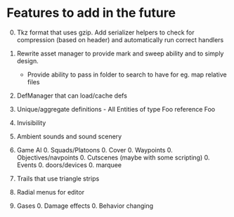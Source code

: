 Features to add in the future
=============================

0. Tkz format that uses gzip. Add serializer helpers to check for compression (based on header) and automatically run correct handlers

0. Rewrite asset manager to provide mark and sweep ability and to simply design.
	- Provide ability to pass in folder to search to have for eg. map relative files

0. DefManager that can load/cache defs

0. Unique/aggregate definitions - All Entities of type Foo reference Foo

0. Invisibility

0. Ambient sounds and sound scenery

0. Game AI
	0. Squads/Platoons
	0. Cover
	0. Waypoints
	0. Objectives/navpoints
	0. Cutscenes (maybe with some scripting)
	0. Events
	0. doors/devices
	0. marquee

0. Trails that use triangle strips

0. Radial menus for editor

0. Gases
	0. Damage effects
	0. Behavior changing